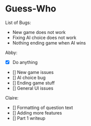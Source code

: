 # Guess-Who
List of Bugs:
* New game does not work
* Fixing AI choice does not work
* Nothing ending game when AI wins

Abby:
- [X] Do anything
- [] New game issues
- [] AI choice bug
- [] Ending game stuff
- [] General UI issues


Claire:
- [] Formatting of question text
- [] Adding more features
- [] Part 1 writeup
